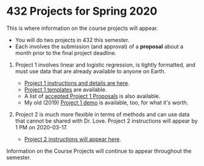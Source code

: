 # 432 Projects for Spring 2020

This is where information on the course projects will appear. 

- You will do two projects in 432 this semester. 
- Each involves the submission (and approval) of a **proposal** about a month prior to the final project deadline.

1. Project 1 involves linear and logistic regression, is tightly formatted, and must use data that are already available to anyone on Earth. 
    - [Project 1 instructions and details are here](https://github.com/THOMASELOVE/2020-432/tree/master/projects/project1).
    - [Project 1 templates](https://github.com/THOMASELOVE/2020-432/tree/master/projects/project1/templates) are available.
    - A list of [accepted Project 1 Proposals](https://github.com/THOMASELOVE/2020-432/blob/master/projects/project1/approved_proposals.md) is also available.
    - My old (2019) [Project 1 demo](https://github.com/THOMASELOVE/2020-432/tree/master/projects/2019-project-1-demo) is available, too, for what it's worth.
    
2. Project 2 is much more flexible in terms of methods and can use data that cannot be shared with Dr. Love. Project 2 instructions will appear by 1 PM on 2020-03-17.
    - [Project 2 instructions will appear here](https://github.com/THOMASELOVE/2020-432/tree/master/projects/project2).

Information on the Course Projects will continue to appear throughout the semester.
